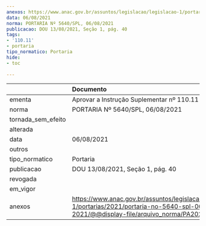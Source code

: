 ```yaml
---
anexos: https://www.anac.gov.br/assuntos/legislacao/legislacao-1/portarias/2021/portaria-no-5640-spl-06-08-2021/@@display-file/arquivo_norma/PA2021-5640.pdf
data: 06/08/2021
norma: PORTARIA Nº 5640/SPL, 06/08/2021
publicacao: DOU 13/08/2021, Seção 1, pág. 40
tags:
- '110.11'
- portaria
tipo_normatico: Portaria
hide: 
- toc 
 
---
```


|                    | Documento                                                                                                                                            |
|:-------------------|:-----------------------------------------------------------------------------------------------------------------------------------------------------|
| ementa             | Aprovar a Instrução Suplementar nº 110.11-001.                                                                                                       |
| norma              | PORTARIA Nº 5640/SPL, 06/08/2021                                                                                                                     |
| tornada_sem_efeito |                                                                                                                                                      |
| alterada           |                                                                                                                                                      |
| data               | 06/08/2021                                                                                                                                           |
| outros             |                                                                                                                                                      |
| tipo_normatico     | Portaria                                                                                                                                             |
| publicacao         | DOU 13/08/2021, Seção 1, pág. 40                                                                                                                     |
| revogada           |                                                                                                                                                      |
| em_vigor           |                                                                                                                                                      |
| anexos             | https://www.anac.gov.br/assuntos/legislacao/legislacao-1/portarias/2021/portaria-no-5640-spl-06-08-2021/@@display-file/arquivo_norma/PA2021-5640.pdf |